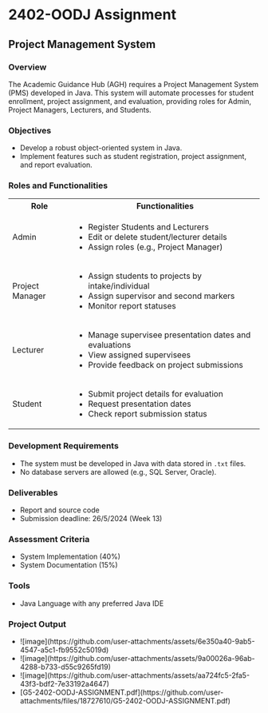 <!DOCTYPE html>
<html lang="en">
<head>
  <meta charset="UTF-8">
  <meta name="viewport" content="width=device-width, initial-scale=1.0">
</head>
<body>

<h1>2402-OODJ Assignment</h1>

<h2>Project Management System</h2>

<h3>Overview</h3>
<p>
  The Academic Guidance Hub (AGH) requires a Project Management System (PMS) developed in Java. This system will automate processes for student enrollment, project assignment, and evaluation, providing roles for Admin, Project Managers, Lecturers, and Students.
</p>

<h3>Objectives</h3>
<ul>
  <li>Develop a robust object-oriented system in Java.</li>
  <li>Implement features such as student registration, project assignment, and report evaluation.</li>
</ul>

<h3>Roles and Functionalities</h3>
<table>
  <tr>
    <th>Role</th>
    <th>Functionalities</th>
  </tr>
  <tr>
    <td>Admin</td>
    <td>
      <ul>
        <li>Register Students and Lecturers</li>
        <li>Edit or delete student/lecturer details</li>
        <li>Assign roles (e.g., Project Manager)</li>
      </ul>
    </td>
  </tr>
  <tr>
    <td>Project Manager</td>
    <td>
      <ul>
        <li>Assign students to projects by intake/individual</li>
        <li>Assign supervisor and second markers</li>
        <li>Monitor report statuses</li>
      </ul>
    </td>
  </tr>
  <tr>
    <td>Lecturer</td>
    <td>
      <ul>
        <li>Manage supervisee presentation dates and evaluations</li>
        <li>View assigned supervisees</li>
        <li>Provide feedback on project submissions</li>
      </ul>
    </td>
  </tr>
  <tr>
    <td>Student</td>
    <td>
      <ul>
        <li>Submit project details for evaluation</li>
        <li>Request presentation dates</li>
        <li>Check report submission status</li>
      </ul>
    </td>
  </tr>
</table>

<h3>Development Requirements</h3>
<ul>
  <li>The system must be developed in Java with data stored in <code>.txt</code> files.</li>
  <li>No database servers are allowed (e.g., SQL Server, Oracle).</li>
</ul>

<h3>Deliverables</h3>
<ul>
  <li>Report and source code</li>
  <li>Submission deadline: 26/5/2024 (Week 13)</li>
</ul>

<h3>Assessment Criteria</h3>
<ul>
  <li>System Implementation (40%)</li>
  <li>System Documentation (15%)</li>
</ul>

<h3>Tools</h3>
<ul>
  <li>Java Language with any preferred Java IDE</li>
</ul>

<h3>Project Output</h3>
<ul>
  <li>![image](https://github.com/user-attachments/assets/6e350a40-9ab5-4547-a5c1-fb9552c5019d)</li>
  <li>![image](https://github.com/user-attachments/assets/9a00026a-96ab-4288-b733-d55c9265fd19)</li>
  <li>![image](https://github.com/user-attachments/assets/aa724fc5-2fa5-43f3-bdf2-7e33192a4647)</li>
  <li>[G5-2402-OODJ-ASSIGNMENT.pdf](https://github.com/user-attachments/files/18727610/G5-2402-OODJ-ASSIGNMENT.pdf)</li>
</ul>

</body>
</html>
